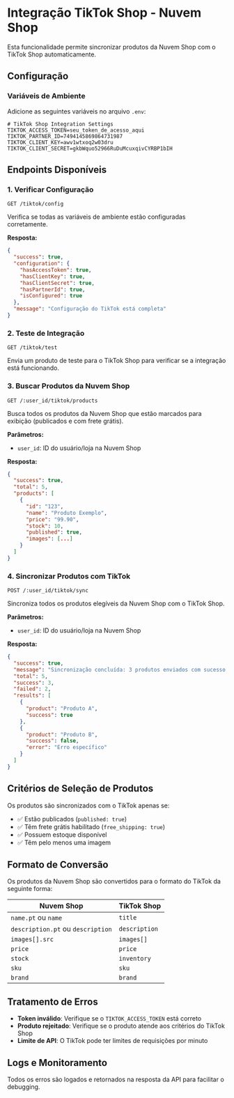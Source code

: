# Integração TikTok Shop - Nuvem Shop

Esta funcionalidade permite sincronizar produtos da Nuvem Shop com o TikTok Shop automaticamente.

## Configuração

### Variáveis de Ambiente

Adicione as seguintes variáveis no arquivo `.env`:

```env
# TikTok Shop Integration Settings
TIKTOK_ACCESS_TOKEN=seu_token_de_acesso_aqui
TIKTOK_PARTNER_ID=7494145869864731987
TIKTOK_CLIENT_KEY=awv1wtxoq2w03dru
TIKTOK_CLIENT_SECRET=gkbWquo52966RuDuMcuxqivCYRBP1bIH
```

## Endpoints Disponíveis

### 1. Verificar Configuração
```
GET /tiktok/config
```
Verifica se todas as variáveis de ambiente estão configuradas corretamente.

**Resposta:**
```json
{
  "success": true,
  "configuration": {
    "hasAccessToken": true,
    "hasClientKey": true,
    "hasClientSecret": true,
    "hasPartnerId": true,
    "isConfigured": true
  },
  "message": "Configuração do TikTok está completa"
}
```

### 2. Teste de Integração
```
GET /tiktok/test
```
Envia um produto de teste para o TikTok Shop para verificar se a integração está funcionando.

### 3. Buscar Produtos da Nuvem Shop
```
GET /:user_id/tiktok/products
```
Busca todos os produtos da Nuvem Shop que estão marcados para exibição (publicados e com frete grátis).

**Parâmetros:**
- `user_id`: ID do usuário/loja na Nuvem Shop

**Resposta:**
```json
{
  "success": true,
  "total": 5,
  "products": [
    {
      "id": "123",
      "name": "Produto Exemplo",
      "price": "99.90",
      "stock": 10,
      "published": true,
      "images": [...]
    }
  ]
}
```

### 4. Sincronizar Produtos com TikTok
```
POST /:user_id/tiktok/sync
```
Sincroniza todos os produtos elegíveis da Nuvem Shop com o TikTok Shop.

**Parâmetros:**
- `user_id`: ID do usuário/loja na Nuvem Shop

**Resposta:**
```json
{
  "success": true,
  "message": "Sincronização concluída: 3 produtos enviados com sucesso, 2 falharam",
  "total": 5,
  "success": 3,
  "failed": 2,
  "results": [
    {
      "product": "Produto A",
      "success": true
    },
    {
      "product": "Produto B",
      "success": false,
      "error": "Erro específico"
    }
  ]
}
```

## Critérios de Seleção de Produtos

Os produtos são sincronizados com o TikTok apenas se:
- ✅ Estão publicados (`published: true`)
- ✅ Têm frete grátis habilitado (`free_shipping: true`)
- ✅ Possuem estoque disponível
- ✅ Têm pelo menos uma imagem

## Formato de Conversão

Os produtos da Nuvem Shop são convertidos para o formato do TikTok da seguinte forma:

| Nuvem Shop | TikTok Shop |
|------------|-------------|
| `name.pt` ou `name` | `title` |
| `description.pt` ou `description` | `description` |
| `images[].src` | `images[]` |
| `price` | `price` |
| `stock` | `inventory` |
| `sku` | `sku` |
| `brand` | `brand` |

## Tratamento de Erros

- **Token inválido**: Verifique se o `TIKTOK_ACCESS_TOKEN` está correto
- **Produto rejeitado**: Verifique se o produto atende aos critérios do TikTok Shop
- **Limite de API**: O TikTok pode ter limites de requisições por minuto

## Logs e Monitoramento

Todos os erros são logados e retornados na resposta da API para facilitar o debugging.